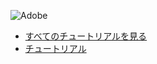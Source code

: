 ![Adobe](https://d9hhrg4mnvzow.cloudfront.net/photoshop.adobelanding.com/tpm-photo-home/d98412d7-ps-logo-black.svg)

- [すべてのチュートリアルを見る](https://www.adobe.com/privacy.html)
- [チュートリアル](https://www.adobe.com/legal/terms.html)